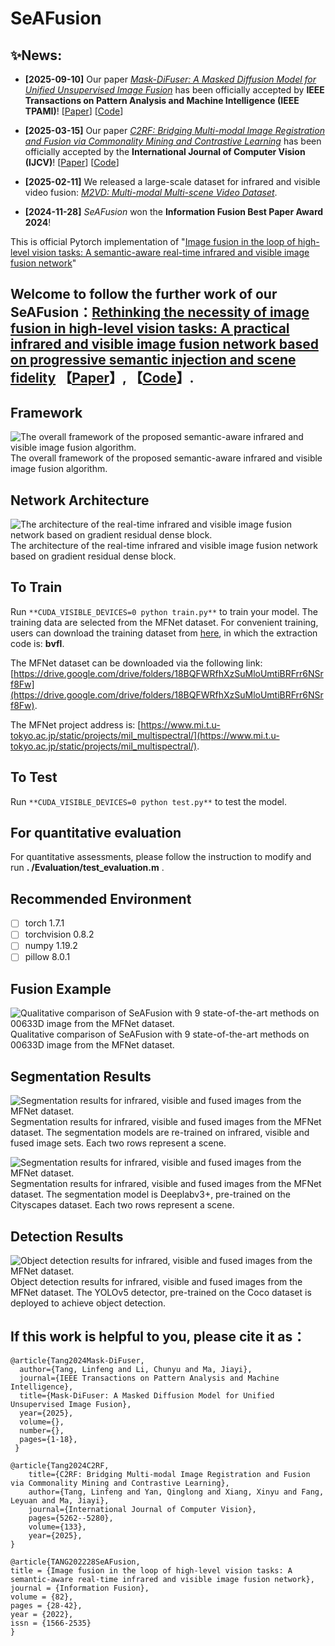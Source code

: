 

#  SeAFusion
## ✨News:

- **[2025-09-10]** Our paper *[Mask-DiFuser: A Masked Diffusion Model for Unified Unsupervised Image Fusion](https://ieeexplore.ieee.org/document/11162636)* has been officially accepted by **IEEE Transactions on Pattern Analysis and Machine Intelligence (IEEE TPAMI)**! [[Paper](https://ieeexplore.ieee.org/document/11162636)] [[Code](https://github.com/Linfeng-Tang/Mask-DiFuser)]  

- **[2025-03-15]** Our paper *[C2RF: Bridging Multi-modal Image Registration and Fusion via Commonality Mining and Contrastive Learning](https://github.com/Linfeng-Tang/C2RF)* has been officially accepted by the **International Journal of Computer Vision (IJCV)**! [[Paper](https://link.springer.com/article/10.1007/s11263-025-02427-1)] [[Code](https://github.com/Linfeng-Tang/C2RF)]  

- **[2025-02-11]** We released a large-scale dataset for infrared and visible video fusion: *[M2VD: Multi-modal Multi-scene Video Dataset](https://github.com/Linfeng-Tang/M2VD)*.  

- **[2024-11-28]** *SeAFusion* won the **Information Fusion Best Paper Award 2024**!  

This is official Pytorch implementation of "[Image fusion in the loop of high-level vision tasks: A semantic-aware real-time infrared and visible image fusion network](https://www.sciencedirect.com/science/article/pii/S1566253521002542)"
## Welcome to follow the further work of our SeAFusion：[Rethinking the necessity of image fusion in high-level vision tasks: A practical infrared and visible image fusion network based on progressive semantic injection and scene fidelity](https://github.com/Linfeng-Tang/PSFusion) 【[Paper](https://www.sciencedirect.com/science/article/pii/S1566253523001860)】, 【[Code](https://github.com/Linfeng-Tang/PSFusion)】.
## Framework
![The overall framework of the proposed semantic-aware infrared and visible image fusion algorithm.](https://github.com/Linfeng-Tang/SeAFusion/blob/main/Figure/Framework.png)
The overall framework of the proposed semantic-aware infrared and visible image fusion algorithm.

## Network Architecture
![The architecture of the real-time infrared and visible image fusion network based on gradient residual dense block.](https://github.com/Linfeng-Tang/SeAFusion/blob/main/Figure/Network.png)
The architecture of the real-time infrared and visible image fusion network based on gradient residual dense block.

## To Train

Run ```**CUDA_VISIBLE_DEVICES=0 python train.py**``` to train your model.
The training data are selected from the MFNet dataset. For convenient training, users can download the training dataset from [here](https://pan.baidu.com/s/1xueuKYvYp7uPObzvywdgyA), in which the extraction code is: **bvfl**.

The MFNet dataset can be downloaded via the following link: [https://drive.google.com/drive/folders/18BQFWRfhXzSuMloUmtiBRFrr6NSrf8Fw](https://drive.google.com/drive/folders/18BQFWRfhXzSuMloUmtiBRFrr6NSrf8Fw).

The MFNet project address is: [https://www.mi.t.u-tokyo.ac.jp/static/projects/mil_multispectral/](https://www.mi.t.u-tokyo.ac.jp/static/projects/mil_multispectral/).
## To Test

Run ```**CUDA_VISIBLE_DEVICES=0 python test.py**``` to test the model.

## For quantitative evaluation
For quantitative assessments, please follow the instruction to modify and run **. /Evaluation/test_evaluation.m** .

## Recommended Environment

 - [ ] torch  1.7.1
 - [ ] torchvision 0.8.2
 - [ ] numpy 1.19.2
 - [ ] pillow  8.0.1

## Fusion Example
![Qualitative comparison of SeAFusion with 9 state-of-the-art methods on 00633D image from the MFNet dataset.](https://github.com/Linfeng-Tang/SeAFusion/blob/main/Figure/00633D.png)
Qualitative comparison of SeAFusion with 9 state-of-the-art methods on 00633D image from the MFNet dataset.

## Segmentation Results
![Segmentation results for infrared, visible and fused images from the MFNet dataset.](https://github.com/Linfeng-Tang/SeAFusion/blob/main/Figure/Segmentation1.png)
Segmentation results for infrared, visible and fused images from the MFNet dataset. The segmentation models are re-trained on infrared, visible and fused image sets.
Each two rows represent a scene.

![Segmentation results for infrared, visible and fused images from the MFNet dataset.](https://github.com/Linfeng-Tang/SeAFusion/blob/main/Figure/Segmentation_Deeplab.png)
Segmentation results for infrared, visible and fused images from the MFNet dataset. The segmentation model is Deeplabv3+, pre-trained on the Cityscapes dataset. Each
two rows represent a scene.

## Detection Results
![Object detection results for infrared, visible and fused images from the MFNet dataset.](https://github.com/Linfeng-Tang/SeAFusion/blob/main/Figure/Detection.png)
Object detection results for infrared, visible and fused images from the MFNet dataset. The YOLOv5 detector, pre-trained on the Coco dataset is deployed to achieve
object detection.


## If this work is helpful to you, please cite it as：
```
@article{Tang2024Mask-DiFuser,
  author={Tang, Linfeng and Li, Chunyu and Ma, Jiayi},
  journal={IEEE Transactions on Pattern Analysis and Machine Intelligence}, 
  title={Mask-DiFuser: A Masked Diffusion Model for Unified Unsupervised Image Fusion}, 
  year={2025},
  volume={},
  number={},
  pages={1-18},
 }
```

```
@article{Tang2024C2RF,
	title={C2RF: Bridging Multi-modal Image Registration and Fusion via Commonality Mining and Contrastive Learning}, 
	author={Tang, Linfeng and Yan, Qinglong and Xiang, Xinyu and Fang, Leyuan and Ma, Jiayi},
	journal={International Journal of Computer Vision}, 
	pages={5262--5280},
	volume={133},
	year={2025},
}
```
```
@article{TANG202228SeAFusion,
title = {Image fusion in the loop of high-level vision tasks: A semantic-aware real-time infrared and visible image fusion network},
journal = {Information Fusion},
volume = {82},
pages = {28-42},
year = {2022},
issn = {1566-2535}
}
```
